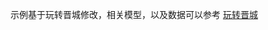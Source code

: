 示例基于玩转晋城修改，相关模型，以及数据可以参考 [玩转晋城](http://community.apicloud.com/bbs/forum.php?mod=viewthread&tid=291&highlight=o2o)
